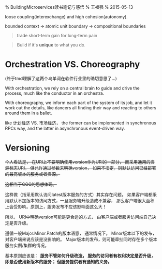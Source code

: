 % BuildingMicroservices读书笔记与感悟
% 王福强
% 2015-05-13

loose coupling(interexchange) and high cohesion(autonomy).

bounded context  -> atomic unit boundary -> compositional boundaries

> trade short-term gain for long-term pain

> Build if it's **unique** to what you do.


# Orchestration VS. Choreography

(终于tmd理解了这两个鸟单词在软件行业里的确切意思了...)

With orchestration, we rely on a central brain to guide and drive the process, much like the conductor in an orchestra.

With choreography, we inform each part of the system of its job, and let it work out the details, like dancers all finding their way and reacting to others around them in a ballet.

like 计划经济 VS. 市场经济， the former can be implemented in synchronous RPCs way, and the latter in asynchronous event-driven way.

# Versioning

~~个人看法是， 在URI上不要明确使用version作为URI的一部分， 而采用通用的资源标志URI， 但允许通过参数来明确version， 如果不指定，则默认访问已经部署的最高版本的服务或者资源。~~

~~这相当于COC的思想体现。~~

这样做（指采用默认访问latest版本服务的方式）其实存在问题， 如果客户端都采用默认不加版本的访问方式，一旦服务端升级造成不兼容， 那么客户端很大面积上会受影响。原则上，服务发布不应该影响面这么大！

所以， URI中明确version可能是更合适的方式， 由客户端或者服务访问端自己决定是否升级。

遵循一般Major.Minor.Patch的版本语意， 通常情况下， Minor版本以下的发布，对客户端来说应该是没影响的。 Major版本的发布，则可能牵扯同时存在多个版本服务实例/集群的情况。

基本原则应该是： **服务不管如何升级改造， 服务的访问者有权利决定是否升级，即是否使用新版本的服务； 但服务提供者有通知的义务。**












